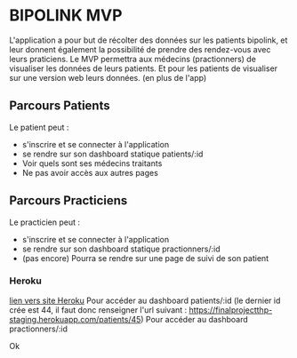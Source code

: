 # BIPOLINK MVP

L'application a pour but de récolter des données sur les patients bipolink, et leur donnent également la possibilité de prendre des rendez-vous avec leurs praticiens.
Le MVP permettra aux médecins (practionners) de visualiser les données de leurs patients.
Et pour les patients de visualiser sur une version web leurs données. (en plus de l'app)

## Parcours Patients
Le patient peut :
* s'inscrire et se connecter à l'application
* se rendre sur son dashboard statique patients/:id
* Voir quels sont ses médecins traitants
* Ne pas avoir accès aux autres pages

## Parcours Practiciens
Le practicien peut :
* s'inscrire et se connecter à l'application
* se rendre sur son dashboard statique practionners/:id
* (pas encore) Pourra se rendre sur une page de suivi de son patient

### Heroku
[lien vers site Heroku](https://finalprojectthp-staging.herokuapp.com/)
Pour accéder au dashboard patients/:id (le dernier id crée est 44, il faut donc renseigner l'url suivant :
https://finalprojectthp-staging.herokuapp.com/patients/45)
Pour accéder au dashboard practionners/:id 

Ok